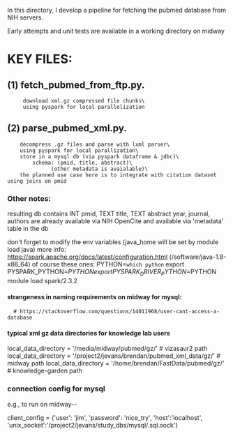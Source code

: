 

In this directory, I develop a pipeline for fetching the pubmed database from NIH servers.



Early attempts and unit tests are available in a working directory on midway




# KEY FILES:

## (1) fetch_pubmed_from_ftp.py.
         download xml.gz compressed file chunks\
         using pyspark for local parallelization
         
## (2) parse_pubmed_xml.py.
        decompress .gz files and parse with lxml parser\
        using pyspark for local parallization\
        store in a mysql db (via pyspark dataframe & jdbc)\
            schema: (pmid, title, abstract)\
                  (other metadata is avaialable)\
        the planned use case here is to integrate with citation dataset using joins on pmid



###   Other notes:

 resulting db contains INT pmid, TEXT title, TEXT abstract
 year, journal, authors are already available via NIH OpenCite
    and available via 'metadata' table in the db


 don't forget to modify the env variables (java_home will be set by module load java)
    more info: https://spark.apache.org/docs/latest/configuration.html
     (/software/java-1.8-x86_64)
     of course these ones: PYTHON=`which python`
                        export PYSPARK_PYTHON=$PYTHON
                        export PYSPARK_DRIVER_PYTHON=$PYTHON
                        module load spark/2.3.2
                        
                        
#### strangeness in naming requirements on midway for mysql:
      # https://stackoverflow.com/questions/14011968/user-cant-access-a-database
      
#### typical xml gz data directories for knowledge lab users
local_data_directory = '/media/midway/pubmed/gz/'  # vizasaur2 path
local_data_directory = '/project2/jevans/brendan/pubmed_xml_data/gz/'  # midway path
local_data_directory = '/home/brendan/FastData/pubmed/gz/'  # knowledge-garden path
      
### connection config for mysql

e.g., to run on midway--

client_config = {'user': 'jim',
                 'password': 'nice_try', 
                 'host':'localhost',
                 'unix_socket':'/project2/jevans/study_dbs/mysql/.sql.sock'}

